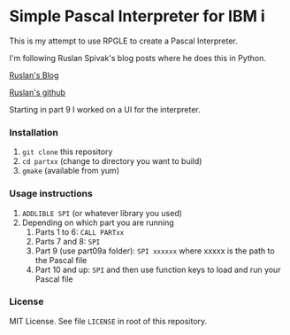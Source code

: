 # Simple Pascal Interpreter for IBM i

This is my attempt to use RPGLE to create a Pascal Interpreter.  

I'm following Ruslan Spivak's blog posts where he does this in Python.  

[Ruslan's Blog](https://ruslanspivak.com/lsbasi-part1/)

[Ruslan's github](https://github.com/rspivak/lsbasi)

Starting in part 9 I worked on a UI for the interpreter. 

### Installation 

1. `git clone` this repository
2. `cd partxx` (change to directory you want to build)
2. `gmake` (available from yum)

### Usage instructions

1. `ADDLIBLE SPI` (or whatever library you used)
2. Depending on which part you are running
	1. Parts 1 to 6: `CALL PARTxx`
	2. Parts 7 and 8: `SPI` 
	3. Part 9 (use part09a folder): `SPI xxxxxx` where xxxxx is the path to the Pascal file 
	4. Part 10 and up: `SPI` and then use function keys to load and run your Pascal file

### License

MIT License. See file `LICENSE` in root of this repository.
